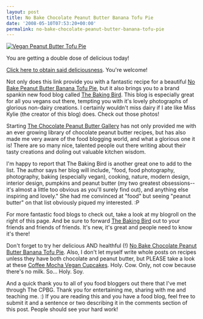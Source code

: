 ```yaml
---
layout: post
title: No Bake Chocolate Peanut Butter Banana Tofu Pie
date: '2008-05-10T07:53:20+00:00'
permalink: no-bake-chocolate-peanut-butter-banana-tofu-pie
---
```

<a href="http://thebakingbird.blogspot.com/2008/05/finally-i-have-blog-ive-been-dreaming.html"><img src="http://farm4.static.flickr.com/3070/2418334031_64e3e83e22.jpg?v=0" alt="Vegan Peanut Butter Tofu Pie" /></a>

You are getting a double dose of delicious today! 

<a href="http://thebakingbird.blogspot.com/2008/05/finally-i-have-blog-ive-been-dreaming.html">Click here to obtain said deliciousness</a>. You're welcome!

Not only does this link provide you with a fantastic recipe for a beautiful <a href="http://thebakingbird.blogspot.com/2008/05/finally-i-have-blog-ive-been-dreaming.html">No Bake Peanut Butter Banana Tofu Pie</a>, but it also brings you to a brand spankin new food blog called <a href="http://thebakingbird.blogspot.com/">The Baking Bird</a>. This blog is especially great for all you vegans out there, tempting you with it's lovely photographs of glorious non-dairy creations. I certainly wouldn't miss dairy if I ate like Miss Kylie (the creator of this blog) does. Check out those photos!

Starting <a href="http://www.cpbgallery.com/">The Chocolate Peanut Butter Gallery</a> has not only provided me with an ever growing library of chocolate peanut butter recipes, but has also made me very aware of the food blogging world, and what a glorious one it is! There are so many nice, talented people out there writing about their tasty creations and doling out valuable kitchen wisdom. 

I'm happy to report that The Baking Bird is another great one to add to the list. The author says her blog will include, "food, food photography, photography, baking (especially vegan), cooking, nature, modern design, interior design, pumpkins and peanut butter (my two greatest obsessions--it's almost a little too obvious as you'll surely find out), and anything else inspiring and lovely." She had me convinced at "food" but seeing "peanut butter" on that list obviously piqued my interested. :P

For more fantastic food blogs to check out, take a look at my blogroll on the right of this page. And be sure to forward <a href="http://thebakingbird.blogspot.com/">The Baking Bird</a> out to your friends and friends of friends. It's new, it's great and people need to know it's there!

Don't forget to try her delicious AND healthful (!) <a href="http://thebakingbird.blogspot.com/2008/05/finally-i-have-blog-ive-been-dreaming.html">No Bake Chocolate Peanut Butter Banana Tofu Pie</a>. Also, I don't let myself write whole posts on recipes unless they have both chocolate and peanut butter, but PLEASE take a look at these <a href="http://thebakingbird.blogspot.com/2008/05/coffee-mocha-vegan-cupcakes.html">Coffee Mocha Vegan Cupcakes</a>. Holy. Cow. Only, not cow because there's no milk. So... Holy. Soy.

And a quick thank you to all of you food bloggers out there that I've met through The CPBG. Thank you for entertaining me, sharing with me and teaching me. :) If you are reading this and you have a food blog, feel free to submit it and a sentence or two describing it in the comments section of this post. People should see your hard work!
